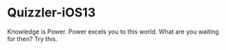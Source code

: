 # Quizzler-iOS13
Knowledge is Power. Power excels you to this world. What are you waiting for then? Try this.
